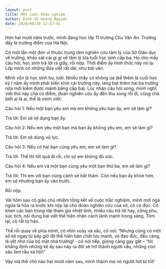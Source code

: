 ```yaml
---
layout: post
title: Một cuộc khảo nghiệm
author: Đinh Vũ Hoàng Nguyên
date: 2020/09/20 22:57:01
---
```


Hơn hai mươi năm trước, mình đang học lớp 11 trường Chu Văn An. Trường đấy là trường điểm của Hà Nội.

Có một lần một đơn vị thuộc trung tâm nghiên cứu tâm lý của Sở Giáo dục về trường, khảo sát cái gì gì về tâm lý lứa tuổi học sinh cấp ba. Họ cho mấy câu hỏi, học sinh trả lời ra giấy, rồi nộp. Thời điểm ấy hình thức này nó lạ. Lớp mình có những đứa viết rất dài, như bài văn.

Mình vốn là học sinh hư, lười. Nhiều thầy cô không ưa (kể thêm là cuối học kỳ I năm ấy mình phải biến khỏi cái trường này, lang bạt thêm hai ba trường nữa mới kiếm được mảnh bằng cấp ba). Lúc nhận câu hỏi xong, mình nghĩ: viết thứ này chả có điểm, đoàn nghiên cứu ấy đến thu xong rồi đi, cũng chả biết ai là ai, thế là mình viết:

Câu hỏi 1: Nếu một bạn yêu em mà em không yêu bạn ấy, em sẽ làm gi?

Trả lời: Em sẽ lợi dụng bạn ấy.

Câu hỏi 2: Nếu em yêu một bạn mà bạn ấy không yêu em, em sẽ làm gì?

Trả lời: Em sẽ dùng vũ lực.

Câu hỏi 3: Nếu có hai bạn cùng yêu em, em sẽ làm gi?

Trả lời: Thế thì tốt quá đi rồi, chỉ sợ em không đủ sức.

Câu hỏi 4: Nếu em và một bạn cùng yêu một bạn thứ ba, em sẽ làm gỉ?

Trả lời: Thì em với bạn cùng cảnh sẽ bắt thăm. Còn nếu bạn ấy khỏe hơn, em sẽ nhường bạn ấy vào trước.

Rồi nộp.

Vài hôm sau cô giáo chủ nhiệm tổng kết về cuộc trắc nghiệm, mình mới ngã ngửa là hóa ra trước khi nộp lại cho đoàn nghiên cứu của sở, cô có đọc. Cô khen các bạn trong lớp tham gia nhiệt tình, nhiều câu trả lời hay, công phu, súc tích, nội dung bài viết thể hiện nhân cách lành mạnh trong sáng. Tóm lại, cô rất tự hào.

Thế rồi quay về phía mình, cô nhìn xoáy và sắc, cô nói: “Nhưng cũng có một số kẻ ngay từ bây giờ đã thể hiện bản chất lưu manh, vô đạo đức, đểu cáng, là vết nhơ của bộ mặt nhà trường! - cô nói tiếp, giọng càng gay gắt – “tôi khẳng định những kẻ ấy sau này ra đời sẽ trở thành người xấu, những con sâu làm rầu xã hội!”

Vậy mà thế chó nào hai mươi năm sau, mình thành mẹ nó người hơi bị tốt!

